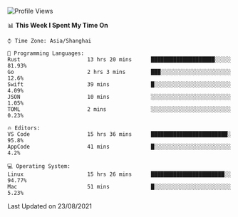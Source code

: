 <!--START_SECTION:waka-->
![Profile Views](http://img.shields.io/badge/Profile%20Views-7-blue)

📊 **This Week I Spent My Time On** 

```text
⌚︎ Time Zone: Asia/Shanghai

💬 Programming Languages: 
Rust                     13 hrs 20 mins      ████████████████████░░░░░   81.93% 
Go                       2 hrs 3 mins        ███░░░░░░░░░░░░░░░░░░░░░░   12.6% 
Swift                    39 mins             █░░░░░░░░░░░░░░░░░░░░░░░░   4.09% 
JSON                     10 mins             ░░░░░░░░░░░░░░░░░░░░░░░░░   1.05% 
TOML                     2 mins              ░░░░░░░░░░░░░░░░░░░░░░░░░   0.23%

🔥 Editors: 
VS Code                  15 hrs 36 mins      ████████████████████████░   95.8% 
AppCode                  41 mins             █░░░░░░░░░░░░░░░░░░░░░░░░   4.2%

💻 Operating System: 
Linux                    15 hrs 26 mins      ███████████████████████░░   94.77% 
Mac                      51 mins             █░░░░░░░░░░░░░░░░░░░░░░░░   5.23%

```


 Last Updated on 23/08/2021
<!--END_SECTION:waka-->
